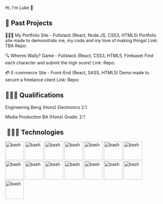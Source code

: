Hi, I'm Luke 👋


<h2>🔎 Past Projects</h2>

👨🏻‍🎨 My Portfolio Site - Fullstack (React, Node.JS, CSS3, HTML5)
Portfolio site made to demonstrate me, my code and my love of making things!
Link: TBA
Repo: 

🔍 Wheres Wally? Game - Fullstack (React, CSS3, HTML5, Firebase)
Find each character and submit the high score! 
Link: 
Repo:

💳 E-commerce Site - Front-End (React, SASS, HTML5)
Demo made to secure a freelance client
Link: 
Repo: 

<h2> 👨🏻‍🎓 Qualifications </h2>
<p> Engineering Beng (Hons) Electronics 2:1 </p>
<p> Media Production BA (Hons) Grade: 2:1 </p>


  <h2>&nbsp;👨🏼‍💻 Technologies </h2>
<p align="left">
<img src="https://cdn.jsdelivr.net/gh/devicons/devicon/icons/css3/css3-original-wordmark.svg" alt="bash" width="60" height="60"/>
<img src="https://cdn.jsdelivr.net/gh/devicons/devicon/icons/html5/html5-original-wordmark.svg" alt="bash" width="60" height="60"/>
<img src="https://cdn.jsdelivr.net/gh/devicons/devicon/icons/javascript/javascript-plain.svg" alt="bash" width="60" height="60"/>
<img src="https://cdn.jsdelivr.net/gh/devicons/devicon/icons/react/react-original-wordmark.svg" alt="bash" width="60" height="60"/>
<img src="https://cdn.jsdelivr.net/gh/devicons/devicon/icons/nodejs/nodejs-original-wordmark.svg" alt="bash" width="60" height="60"/>
<img src="https://cdn.jsdelivr.net/gh/devicons/devicon/icons/nextjs/nextjs-line.svg" alt="bash" width="60" height="60"/>
<img src="https://cdn.jsdelivr.net/gh/devicons/devicon/icons/mongodb/mongodb-original-wordmark.svg" alt="bash" width="60" height="60"/>
<img src="https://cdn.jsdelivr.net/gh/devicons/devicon/icons/express/express-original-wordmark.svg" alt="bash" width="60" height="60"/>
<img src="https://cdn.jsdelivr.net/gh/devicons/devicon/icons/firebase/firebase-plain-wordmark.svg" alt="bash" width="60" height="60"/>          
<img src="https://cdn.jsdelivr.net/gh/devicons/devicon/icons/git/git-plain-wordmark.svg" alt="bash" width="60" height="60"/>
<img src="https://cdn.jsdelivr.net/gh/devicons/devicon/icons/npm/npm-original-wordmark.svg" alt="bash" width="60" height="60"/>
<img src="https://cdn.jsdelivr.net/gh/devicons/devicon/icons/webpack/webpack-original.svg" alt="bash" width="60" height="60"/>
<img src="https://cdn.jsdelivr.net/gh/devicons/devicon/icons/photoshop/photoshop-plain.svg" alt="bash" width="60" height="60"/>
<img src="https://cdn.jsdelivr.net/gh/devicons/devicon/icons/illustrator/illustrator-plain.svg" alt="bash" width="60" height="60"/>
<img src="https://cdn.jsdelivr.net/gh/devicons/devicon/icons/raspberrypi/raspberrypi-original.svg" alt="bash" width="60" height="60"/>


</p>
